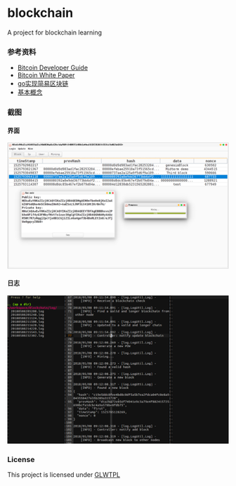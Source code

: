 # blockchain
A project for blockchain learning

### 参考资料

- [Bitcoin Developer Guide](https://bitcoin.org/en/developer-guide)
- [Bitcoin White Paper](https://github.com/GammaGao/bitcoinwhitepaper/blob/master/bitcoin_en.pdf)
- [go实现简易区块链](https://github.com/Jeiwan/blockchain_go)
- [基本概念](https://medium.com/programmers-blockchain/create-simple-blockchain-java-tutorial-from-scratch-6eeed3cb03fa)

### 截图

#### 界面
 ![界面](https://github.com/fzjcdt/blockchain/raw/master/screenshots/midterm.png)

#### 日志
 ![日志](https://github.com/fzjcdt/blockchain/raw/master/screenshots/log.png)

### License
This project is licensed under [GLWTPL](./LICENSE)